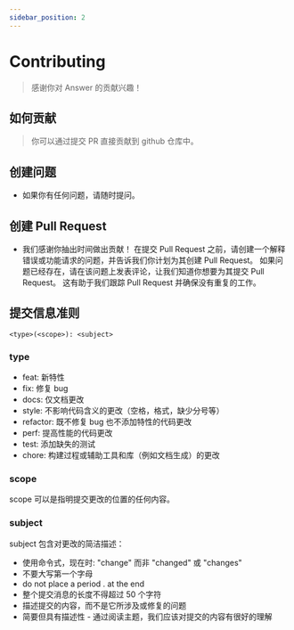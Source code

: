 ```yaml
---
sidebar_position: 2
---
```


# Contributing
> 感谢你对 Answer 的贡献兴趣！

## 如何贡献
> 你可以通过提交 PR 直接贡献到 github 仓库中。

## 创建问题
- 如果你有任何问题，请随时提问。

## 创建 Pull Request
- 我们感谢你抽出时间做出贡献！ 在提交 Pull Request 之前，请创建一个解释错误或功能请求的问题，并告诉我们你计划为其创建 Pull Request。 如果问题已经存在，请在该问题上发表评论，让我们知道你想要为其提交 Pull Request。 这有助于我们跟踪 Pull Request 并确保没有重复的工作。

## 提交信息准则
```
<type>(<scope>): <subject>
```

### type
- feat: 新特性
- fix: 修复 bug
- docs: 仅文档更改
- style: 不影响代码含义的更改（空格，格式，缺少分号等）
- refactor: 既不修复 bug 也不添加特性的代码更改
- perf: 提高性能的代码更改
- test: 添加缺失的测试
- chore: 构建过程或辅助工具和库（例如文档生成）的更改

### scope
scope 可以是指明提交更改的位置的任何内容。

### subject
subject 包含对更改的简洁描述：

- 使用命令式，现在时: "change" 而非 "changed" 或 "changes"
- 不要大写第一个字母
- do not place a period . at the end
- 整个提交消息的长度不得超过 50 个字符
- 描述提交的内容，而不是它所涉及或修复的问题
- 简要但具有描述性 - 通过阅读主题，我们应该对提交的内容有很好的理解

